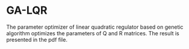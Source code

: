 # GA-LQR
The parameter optimizer of linear quadratic regulator based on genetic algorithm optimizes the parameters of Q and R matrices.
The result is presented in the pdf file.
